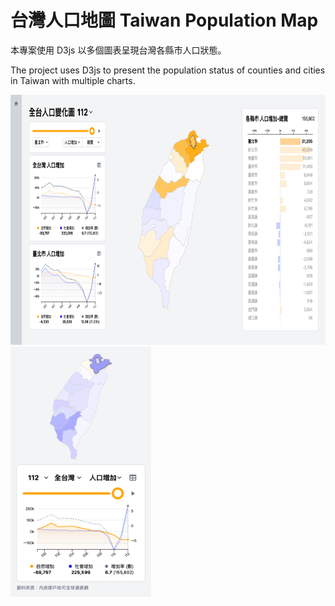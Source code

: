 # 台灣人口地圖 Taiwan Population Map

本專案使用 D3js 以多個圖表呈現台灣各縣市人口狀態。

The project uses D3js to present the population status of counties and cities in Taiwan with multiple charts.

<img src="./img/desktop.png" height="400" alt=""/>
<img src="./img/mobile.png" height="400"  alt=""/>
